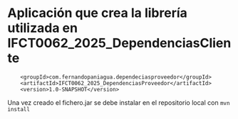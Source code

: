 # Aplicación que crea la librería utilizada en IFCT0062_2025_DependenciasCliente

```
    <groupId>com.fernandopaniagua.dependeciasproveedor</groupId>
    <artifactId>IFCT0062_2025_DependenciasProveedor</artifactId>
    <version>1.0-SNAPSHOT</version>
```

Una vez creado el fichero.jar se debe instalar en el repositorio local con `mvn install`
